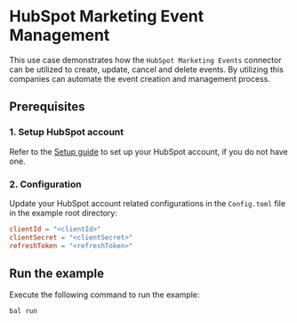 # HubSpot Marketing Event Management

This use case demonstrates how the `HubSpot Marketing Events` connector can be utilized to create, update, cancel and delete events. By utilizing this companies can automate the event creation and management process.

## Prerequisites

### 1. Setup HubSpot account

Refer to the [Setup guide](../../README.md#setup-guide) to set up your HubSpot account, if you do not have one.

### 2. Configuration

Update your HubSpot account related configurations in the `Config.toml` file in the example root directory:

```toml
clientId = "<clientId>"
clientSecret = "<clientSecret>"
refreshToken = "<refreshToken>"
```

## Run the example

Execute the following command to run the example:

```ballerina
bal run
```
